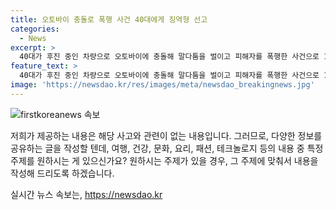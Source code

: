 ```yaml
---
title: 오토바이 충돌로 폭행 사건 40대에게 징역형 선고
categories:
  - News
excerpt: >
  40대가 후진 중인 차량으로 오토바이에 충돌해 말다툼을 벌이고 피해자를 폭행한 사건으로 1년 징역과 2년 집행유예가 선고됐다. 전자담배를 든 채 피해자의 얼굴과 가슴을 공격하고 치료가 필요한 골절상을 입혔다. 과거 폭력 전력과 피해자와의 합의 등을 고려해 형량을 결정한 것으로 밝혀졌다. (150자)
feature_text: >
  40대가 후진 중인 차량으로 오토바이에 충돌해 말다툼을 벌이고 피해자를 폭행한 사건으로 1년 징역과 2년 집행유예가 선고됐다. 전자담배를 든 채 피해자의 얼굴과 가슴을 공격하고 치료가 필요한 골절상을 입혔다. 과거 폭력 전력과 피해자와의 합의 등을 고려해 형량을 결정한 것으로 밝혀졌다. (150자)
image: 'https://newsdao.kr/res/images/meta/newsdao_breakingnews.jpg'
---
```


<p><img src="https://newsdao.kr/res/images/meta/newsdao_breakingnews.jpg" alt="firstkoreanews 속보" /></p>

<p>저희가 제공하는 내용은 해당 사고와 관련이 없는 내용입니다. 그러므로, 다양한 정보를 공유하는 글을 작성할 텐데, 여행, 건강, 문화, 요리, 패션, 테크놀로지 등의 내용 중 특정 주제를 원하시는 게 있으신가요? 원하시는 주제가 있을 경우, 그 주제에 맞춰서 내용을 작성해 드리도록 하겠습니다.</p>
실시간 뉴스 속보는, <a href="https://newsdao.kr" rel="dofollow">https://newsdao.kr</a>


